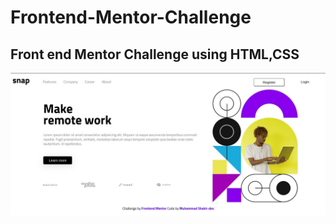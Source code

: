 # Frontend-Mentor-Challenge
## Front end Mentor Challenge using HTML,CSS
<img src="https://github.com/MuhammadShakir-dev/Frontend-Mentor-Challenge/blob/main/Final-design.jpeg">
